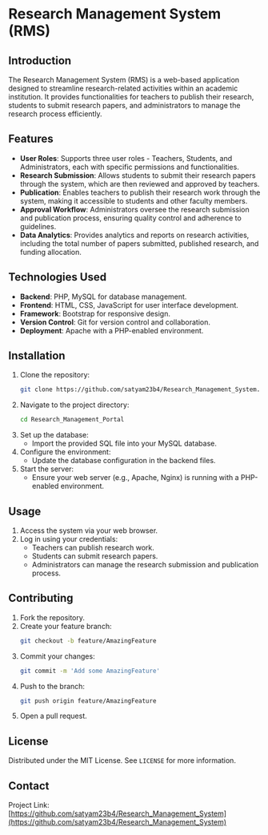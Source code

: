 # Research Management System (RMS)

## Introduction
The Research Management System (RMS) is a web-based application designed to streamline research-related activities within an academic institution. It provides functionalities for teachers to publish their research, students to submit research papers, and administrators to manage the research process efficiently.

## Features
- **User Roles**: Supports three user roles - Teachers, Students, and Administrators, each with specific permissions and functionalities.
- **Research Submission**: Allows students to submit their research papers through the system, which are then reviewed and approved by teachers.
- **Publication**: Enables teachers to publish their research work through the system, making it accessible to students and other faculty members.
- **Approval Workflow**: Administrators oversee the research submission and publication process, ensuring quality control and adherence to guidelines.
- **Data Analytics**: Provides analytics and reports on research activities, including the total number of papers submitted, published research, and funding allocation.

## Technologies Used
- **Backend**: PHP, MySQL for database management.
- **Frontend**: HTML, CSS, JavaScript for user interface development.
- **Framework**: Bootstrap for responsive design.
- **Version Control**: Git for version control and collaboration.
- **Deployment**: Apache with a PHP-enabled environment.

## Installation
1. Clone the repository:
    ```bash
    git clone https://github.com/satyam23b4/Research_Management_System.git
    ```
2. Navigate to the project directory:
    ```bash
    cd Research_Management_Portal
    ```
3. Set up the database:
    - Import the provided SQL file into your MySQL database.
4. Configure the environment:
    - Update the database configuration in the backend files.
5. Start the server:
    - Ensure your web server (e.g., Apache, Nginx) is running with a PHP-enabled environment.

## Usage
1. Access the system via your web browser.
2. Log in using your credentials:
    - Teachers can publish research work.
    - Students can submit research papers.
    - Administrators can manage the research submission and publication process.

## Contributing
1. Fork the repository.
2. Create your feature branch:
    ```bash
    git checkout -b feature/AmazingFeature
    ```
3. Commit your changes:
    ```bash
    git commit -m 'Add some AmazingFeature'
    ```
4. Push to the branch:
    ```bash
    git push origin feature/AmazingFeature
    ```
5. Open a pull request.

## License
Distributed under the MIT License. See `LICENSE` for more information.

## Contact
Project Link: [https://github.com/satyam23b4/Research_Management_System](https://github.com/satyam23b4/Research_Management_System)
